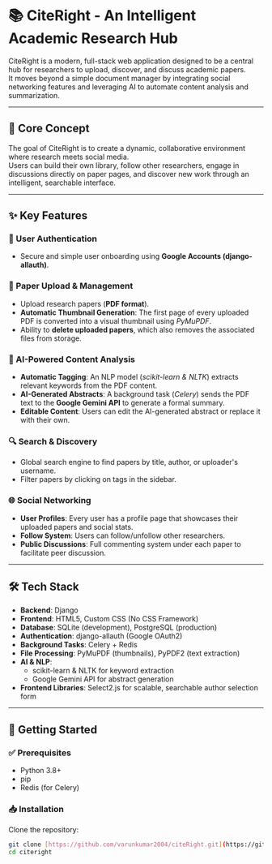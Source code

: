 # 📚 CiteRight - An Intelligent Academic Research Hub

CiteRight is a modern, full-stack web application designed to be a central hub for researchers to upload, discover, and discuss academic papers.  
It moves beyond a simple document manager by integrating social networking features and leveraging AI to automate content analysis and summarization.

---

## 🎯 Core Concept
The goal of CiteRight is to create a dynamic, collaborative environment where research meets social media.  
Users can build their own library, follow other researchers, engage in discussions directly on paper pages, and discover new work through an intelligent, searchable interface.

---

## ✨ Key Features

### 👤 User Authentication
- Secure and simple user onboarding using **Google Accounts (django-allauth)**.

### 📄 Paper Upload & Management
- Upload research papers (**PDF format**).
- **Automatic Thumbnail Generation**: The first page of every uploaded PDF is converted into a visual thumbnail using *PyMuPDF*.
- Ability to **delete uploaded papers**, which also removes the associated files from storage.

### 🤖 AI-Powered Content Analysis
- **Automatic Tagging**: An NLP model (*scikit-learn & NLTK*) extracts relevant keywords from the PDF content.
- **AI-Generated Abstracts**: A background task (*Celery*) sends the PDF text to the **Google Gemini API** to generate a formal summary.
- **Editable Content**: Users can edit the AI-generated abstract or replace it with their own.

### 🔍 Search & Discovery
- Global search engine to find papers by title, author, or uploader's username.
- Filter papers by clicking on tags in the sidebar.

### 🌐 Social Networking
- **User Profiles**: Every user has a profile page that showcases their uploaded papers and social stats.
- **Follow System**: Users can follow/unfollow other researchers.
- **Public Discussions**: Full commenting system under each paper to facilitate peer discussion.

---

## 🛠️ Tech Stack

- **Backend**: Django  
- **Frontend**: HTML5, Custom CSS (No CSS Framework)  
- **Database**: SQLite (development), PostgreSQL (production)  
- **Authentication**: django-allauth (Google OAuth2)  
- **Background Tasks**: Celery + Redis  
- **File Processing**: PyMuPDF (thumbnails), PyPDF2 (text extraction)  
- **AI & NLP**:  
  - scikit-learn & NLTK for keyword extraction  
  - Google Gemini API for abstract generation  
- **Frontend Libraries**: Select2.js for scalable, searchable author selection form  

---

## 🚀 Getting Started

### ✅ Prerequisites
- Python 3.8+  
- pip  
- Redis (for Celery)  

### 📥 Installation

Clone the repository:
```bash
git clone [https://github.com/varunkumar2004/citeRight.git](https://github.com/varunkumar2004/citeRight.git)
cd citeright
